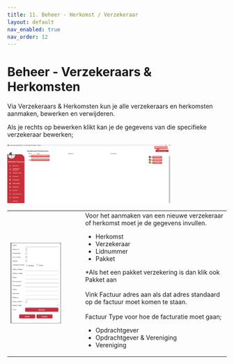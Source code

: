 ```yaml
---
title: 11. Beheer - Herkomst / Verzekeraar
layout: default
nav_enabled: true
nav_order: 12
---
```


# Beheer - Verzekeraars & Herkomsten
Via Verzekeraars & Herkomsten kun je alle verzekeraars en herkomsten aanmaken, bewerken en verwijderen.

Als je rechts op bewerken klikt kan je de gegevens van die specifieke verzekeraar bewerken;

<p float="left">
  <a href="./images/herkomst.png" target="_blank">
    <img src="./images/herkomst.png" alt="Screenshot of the application" width="75%" />
  </a>
</p>


<table>
  <tr>
    <td>
      <a href="./images/herkomstnewedit.png" target="_blank">
        <img src="./images/herkomstnewedit.png" alt="Screenshot of the application" width="75%" />
      </a>
    </td>
    <td>
  Voor het aanmaken van een nieuwe verzekeraar of herkomst moet je de gegevens invullen.
  <ul>
    <li>Herkomst</li>
    <li>Verzekeraar</li>
    <li>Lidnummer</li>
    <li>Pakket</li> 
  </ul>
  *Als het een pakket verzekering is dan klik ook Pakket aan
  <br/><br/>
  Vink Factuur adres aan als dat adres standaard op de factuur moet komen te staan.
  <br/><br/>
  Factuur Type voor hoe de facturatie moet gaan;
  <ul>
    <li>Opdrachtgever</li>
    <li>Opdrachtgever & Vereniging</li>
    <li>Vereniging</li>
  </ul>
    </td>
  </tr>
</table>
